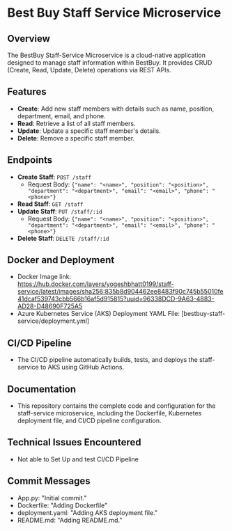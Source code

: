 # Best Buy Staff Service Microservice

## Overview
The BestBuy Staff-Service Microservice is a cloud-native application designed to manage staff information within BestBuy. It provides CRUD (Create, Read, Update, Delete) operations via REST APIs.

## Features
- **Create**: Add new staff members with details such as name, position, department, email, and phone.
- **Read**: Retrieve a list of all staff members.
- **Update**: Update a specific staff member's details.
- **Delete**: Remove a specific staff member.

## Endpoints
- **Create Staff**: `POST /staff`
  - Request Body: `{"name": "<name>", "position": "<position>", "department": "<department>", "email": "<email>", "phone": "<phone>"}`
- **Read Staff**: `GET /staff`
- **Update Staff**: `PUT /staff/:id`
  - Request Body: `{"name": "<name>", "position": "<position>", "department": "<department>", "email": "<email>", "phone": "<phone>"}`
- **Delete Staff**: `DELETE /staff/:id`

## Docker and Deployment
- Docker Image link: https://hub.docker.com/layers/yogeshbhatt0199/staff-service/latest/images/sha256:835b8d904462ee8483f90c745b55010fe41dcaf539743cbb566b16af5d915815?uuid=96338DCD-9A63-4883-AD28-D48690F725A5
- Azure Kubernetes Service (AKS) Deployment YAML File: [bestbuy-staff-service/deployment.yml]

## CI/CD Pipeline
- The CI/CD pipeline automatically builds, tests, and deploys the staff-service to AKS using GitHub Actions.

## Documentation
- This repository contains the complete code and configuration for the staff-service microservice, including the Dockerfile, Kubernetes deployment file, and CI/CD pipeline configuration.

## Technical Issues Encountered
- Not able to Set Up and test CI/CD Pipeline 

## Commit Messages
- App.py: "Initial commit."
- Dockerfile: "Adding Dockerfile"
- deployment.yaml: "Adding AKS deployment file."
- README.md: "Adding README.md."
